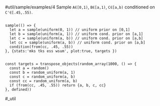 #util/sample/examples/4 Sample `A∈[0,1)`, `B∈[a,1)`, `C∈[a,b)` conditioned on `C'∈[.45,.55)`.
```js:js_input

sample(() => {
  let a = sample(uniform(0, 1)) // uniform prior on [0,1]
  let b = sample(uniform(a, 1)) // uniform cond. prior on [a,1]
  let c = sample(uniform(a, b)) // uniform cond. prior on [a,b]
  let cc = sample(uniform(a, b)) // uniform cond. prior on [a,b]
  condition(from(cc, .45, .55))
}, {stats:'mks tks ess wsum', plot:true, targets })

```
```js:js_removed

const targets = transpose_objects(random_array(1000, () => {
  const a = random()
  const b = random_uniform(a, 1)
  const c = random_uniform(a, b)
  const cc = random_uniform(a, b)
  if (from(cc, .45, .55)) return {a, b, c, cc}
}, defined))

```
#_util